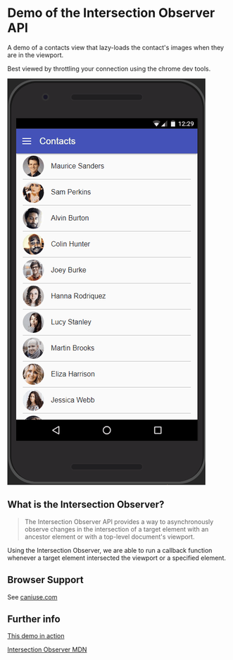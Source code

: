 # Demo of the Intersection Observer API

A demo of a contacts view that lazy-loads the contact's images when they are in the viewport.

Best viewed by throttling your connection using the chrome dev tools.

![Demo](demo.gif)

## What is the Intersection Observer?

> The Intersection Observer API provides a way to asynchronously observe changes in the intersection of a target element with an ancestor element or with a top-level document's viewport.

Using the Intersection Observer, we are able to run a callback function whenever a target element intersected the viewport or a specified element.

## Browser Support

See [caniuse.com](https://caniuse.com/#feat=intersectionobserver)

## Further info

[This demo in action](https://benhjt.github.io/intersection-observer-demo/)

[Intersection Observer MDN](https://developer.mozilla.org/en-US/docs/Web/API/Intersection_Observer_API)
